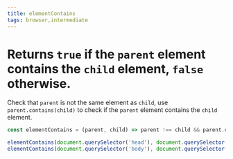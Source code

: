 ```yaml
---
title: elementContains
tags: browser,intermediate
---
```


# Returns `true` if the `parent` element contains the `child` element, `false` otherwise.

Check that `parent` is not the same element as `child`, use `parent.contains(child)` to check if the `parent` element contains the `child` element.

```js
const elementContains = (parent, child) => parent !== child && parent.contains(child)
```

```js
elementContains(document.querySelector('head'), document.querySelector('title')) // true
elementContains(document.querySelector('body'), document.querySelector('body')) // false
```
